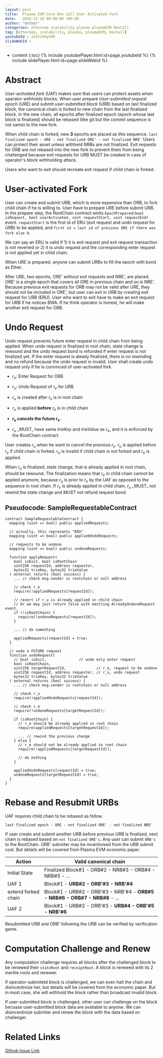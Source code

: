```yaml
---
layout: post
title:  Plasma EVM Core Dev Call User Activated Fork
date:   2018-12-16 00:00:00 +09:00
author: "Onther"
categories: ethereum scalability plasma plasmaEVM DevCall
tag: [ethereum, scalability, plasma, plasmaEVM, DevCall]
youtubeId : ikIhihHyCK0
slideWebId :
---
```

* content
{:toc}
{% include youtubePlayer.html id=page.youtubeId %}
{% include slidePlayer.html id=page.slideWebId %}

# Abstract

_User-activated fork_ (UAF) makes sure that users can protect assets when operator withholds blocks. When user prepare _User-submitted request epoch_ (URE) and submit _user-submitted block_ (URB) based on last finalized block, the canonical chain is forked to new chain from the last finalized block. In the new chain, all epochs after finalized epoch (epoch whose last block is finalized) should be rebased (like git but the commit sequence is not same) to the new fork.

When child chain is forked, new **3** epochs are placed as this sequence.
`last finalized epoch - URE - not finalized ORE' - not finalized NRE'`
Users can protect their asset unless withheld NRBs are not finalized. Exit requests for ORB are not rebased into the new fork to prevent them from being challenged because exit requests for URB MUST be created in case of operator's block withholding attack.

Users who want to exit should recreate exit request if child chain is forked.

# User-activated Fork

User can create and submit URB, which is more expensive than ORB, to fork child chain if he is willing to. User have to prepare URE before submit URB. In the prepare step, the RootChain contract emits `EpochPrepared(bool isRequest, bool userActivated, uint requestStart, uint requestEnd)` event. `requestStart` is the first id of ERU (exit request and undo request for URB) to be applied, and `first id = last id of previous URE if there was fork else 0`.

We can say an ERU is valid if 1) it is exit request and exit request transaction is not reverted or 2) it is undo request and the corresponding enter request is not applied yet in child chain.

When URE is prepared, anyone can submit URBs to fill the epoch with bond as Ether.

After URE, two epochs, ORE' _without exit requests_ and NRE', are placed. ORE' is a single epoch that covers all ORE in previous chain and so is NRE'. Because previous exit requests for ORB may not be valid after URE, they should not be included in ORE', but user can exit in URB by creating exit request for URB (ERU). User who want to exit have to make an exit request for URB if he notices BWA. If he think operator is honest, he will make another exit request for ORB.

# Undo Request

Undo request prevents future enter request in child chain from being applied. When undo request is finalized in root chain, state change is rewound and the undo request bond is refunded if enter request is not finalized yet. If the enter request is aleady finalized, there is no rewinding and no refund because the undo request is invalid. User shall create undo request only if he is convinced of user-activated fork.

-   $r_e$: Enter Request for ORB

-   $r_u$: Undo Request of $r_e$ for URB

-   $r_u$ is created after $r_e$ is in root chain

-   $r_u$ is applied **before** $r_e$ is in child chain

-   **$r_u$ cancels the future $r_e$.**

-   $r_u$ \_MUST_ have same $trieKey$ and $trieValue$ as $r_e$, and it is enforced by the RootChain contract

User creates $r_u$ when he want to cancel the previous $r_e$. $r_u$ is applied before $r_e$ if child chain is forked. $r_u$ is invalid if child chain is not forked and $r_e$ is applied.

When $r_u$ is finalized, state change, that is already applied in root chain, should be rewound. The finalization means that $r_e$ in child chain cannot be applied anymore, because $r_u$ is prior to $r_e$ by the UAF as opposed to the sequence in root chain. If $r_e$ is already applied in child chain, $r_u$ \_MUST_ not rewind the state change and _MUST_ not refund request bond.

## Pseudocode: SampleRequestableContract

```solidity
contract SampleRequestableContract {
  mapping (uint => bool) public appliedRequests;

  // actually, this represents "ERU"
  mapping (uint => bool) public appliedUndoRequests;

  // requests to be undone
  mapping (uint => bool) public undoneRequests;

  function applyRequest(
    bool isExit, bool isRootChain
    uint256 requestId, address requestor,
    bytes32 trieKey, bytes32 trieValue
  ) external returns (bool success) {
    ... // check msg.sender is rootchain or null address

    // check r_e
    require(!appliedRequests[requestId]);

    // revert if r_u is already applied in child chain
    // Or we may just return false with emitting AlreadyUndoneRequest event.
    if (!isRootChain) {
      require(!undoneRequests[requestId]);
    }

    ... // do something

    appliedRequests[requestId] = true;
  }

  // undo a FUTURE request
  function undoRequest(
    // bool isExit,               // undo only enter request
    bool isRootChain,
    uint256 targetRequestId,              // r_e, request to be undone
    uint256 requestId, address requestor, // r_u, undo request
    bytes32 trieKey, bytes32 trieValue
  ) external returns (bool success) {
    ... // check msg.sender is rootchain or null address

    // check r_u
    require(!appliedUndoRequests[requestId]);

    // check r_e
    require(!undoneRequests[targetRequestId]);

    if (isRootChain) {
      // r_e should be already applied in root chain
      require(appliedRequests[targetRequestId]);

      ... // rewind the previous change
    } else {
      // r_e should not be already applied in root chain
      require(!appliedRequests[targetRequestId]);

      // do nothing
    }

    appliedUndoRequests[requestId] = true;
    undoneRequests[targetRequestId] = true;
  }
}
```

# Rebase and Resubmit URBs

UAF requires child chain to be rebased as follow.

`last finalized epoch - URE - not finalized ORE' - not finalized NRE'`

If user create and submit another URB before previous URB is finalized, next chain is rebased based on `not finalized ORE's`. Any user can submit `ORB's` to the RootChain. ORB' submiter may be incentivised from the URB submit cost. But details will be covered from Plasma EVM economic paper.

| Action              | Valid canonical chain                                                       |
| ------------------- | --------------------------------------------------------------------------- |
| Initial State       | Finalized Block#1 - ORB#2 - NRB#3 - ORB#4 - NRB#5 - ...                     |
| UAF 1               | Block#1 - **URB#2 - ORB'#3 - NRB'#4**                                       |
| extend forked chain | Block#1 - URB#2 - ORB'#3 - NRB'#4 - **ORB#5 - NRB#6 - ORB#7 - NRB#8** - ... |
| UAF 2               | Block#1 - URB#2 - ORB'#3 - **URB#4 - ORB'#5 - NRB'#6**                      |

Resubmitted URB and ORB' following the URB can be verified by verification game.

# Computation Challenge and Renew

Any computation challenge requires all blocks after the challenged block to be renewed their `stateRoot` and `receiptRoot`. A block is renewed with its 2 merkle roots and renewer.

If operator-submitetd block is challenged, we can even halt the chain and disincentivize her, but details will be covered from the economic paper. But in most case, she will withhold the block rather than broadcast invalid block.

If user-submitted block is challenged, other user can challenge on the block becuase user-submitted block data are available to anyone. We can disincentivize submiter and renew the block with the data based on challenger.

# Related Links
[Github Issue Link](https://github.com/Onther-Tech/research/blob/master/plasma-evm/2-user-activated-fork-and-undo-request.md)
